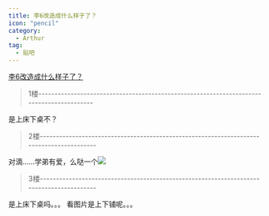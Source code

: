 ```yaml
---
title: 李6改造成什么样子了？
icon: "pencil"
category:
  - Arthur
tag:
  - 贴吧
---
```


[李6改造成什么样子了？](https://tieba.baidu.com/p/1818602811?pid=23551698094&cid=0#23551698094)


>1楼-----------------------------------------------------------------------------------------

是上床下桌不？

>2楼-----------------------------------------------------------------------------------------

对滴……学弟有爱，么哒一个![](https://gsp0.baidu.com/5aAHeD3nKhI2p27j8IqW0jdnxx1xbK/tb/editor/images/wise/default/jFace_04.gif)

>3楼-----------------------------------------------------------------------------------------

是上床下桌吗。。。 看图片是上下铺呢。。。
